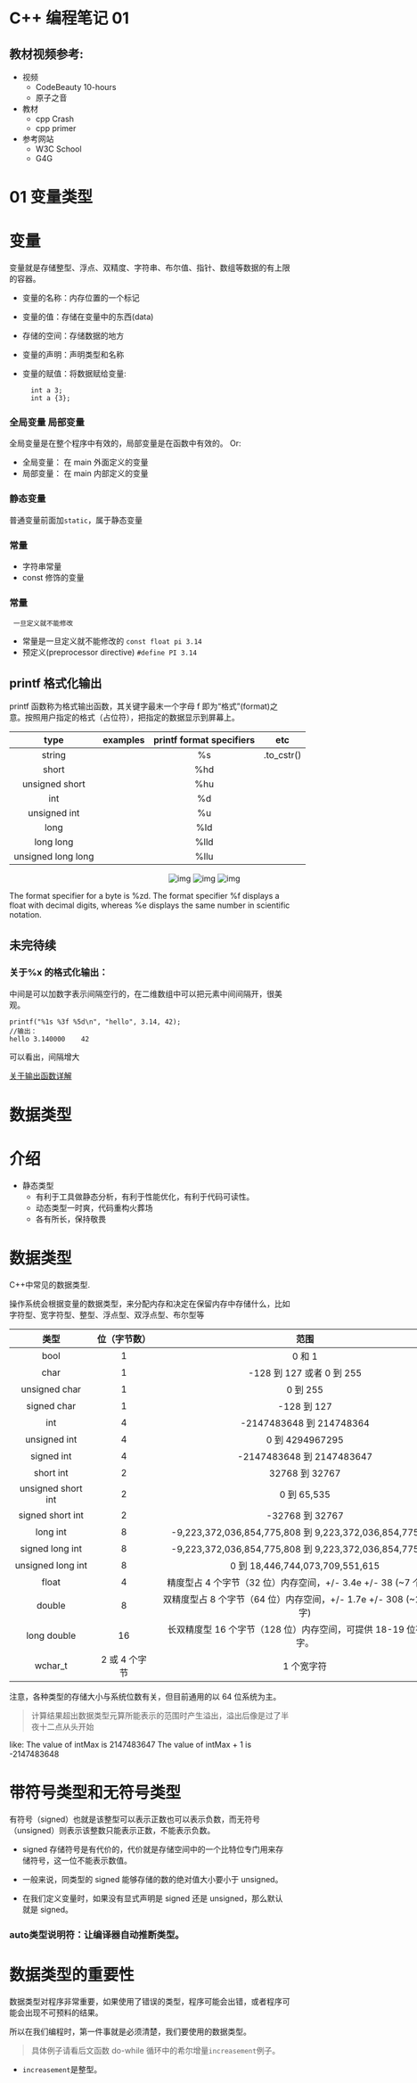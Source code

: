 # C++ 编程笔记 01

## 教材视频参考:

- 视频
  - CodeBeauty 10-hours
  - 原子之音
- 教材
  - cpp Crash
  - cpp primer
- 参考网站
  - W3C School
  - G4G

# 01 变量类型

# 变量

变量就是存储整型、浮点、双精度、字符串、布尔值、指针、数组等数据的有上限的容器。

- 变量的名称：内存位置的一个标记
- 变量的值：存储在变量中的东西(data)
- 存储的空间：存储数据的地方
- 变量的声明：声明类型和名称
- 变量的赋值：将数据赋给变量:

        int a 3;
        int a {3};

### 全局变量 局部变量

全局变量是在整个程序中有效的，局部变量是在函数中有效的。
Or:

- 全局变量： 在 main 外面定义的变量
- 局部变量： 在 main 内部定义的变量

### 静态变量

普通变量前面加`static`，属于静态变量

### 常量

- 字符串常量
- const 修饰的变量

### 常量

     一旦定义就不能修改

- 常量是一旦定义就不能修改的 `const float pi 3.14`
- 预定义(preprocessor directive) `#define PI 3.14`

## printf 格式化输出

printf 函数称为格式输出函数，其关键字最末一个字母 f 即为“格式”(format)之意。按照用户指定的格式（占位符），把指定的数据显示到屏幕上。

<div align = "center">
<div style="width:700px">

|        type        | examples | printf format specifiers |    etc     |
| :----------------: | :------: | :----------------------: | :--------: |
|       string       |          |            %s            | .to_cstr() |
|       short        |          |           %hd            |            |
|   unsigned short   |          |           %hu            |            |
|        int         |          |            %d            |            |
|    unsigned int    |          |            %u            |            |
|        long        |          |           %ld            |            |
|     long long      |          |           %lld           |            |
| unsigned long long |          |           %llu           |            |

![img](./img/formatSpecifiers.png)
![img](./img/formatSpecifiers2.png)
![img](./img/formatSpecifiers3.png)

</div>
</div>

The format specifier for a byte is %zd.
The format specifier %f displays a float with decimal digits, whereas %e displays the same number in scientific notation.

## 未完待续

### 关于%x 的格式化输出：

中间是可以加数字表示间隔空行的，在二维数组中可以把元素中间间隔开，很美观。

```
printf("%1s %3f %5d\n", "hello", 3.14, 42);
//输出：
hello 3.140000    42
```

可以看出，间隔增大

[关于输出函数详解](http://c.biancheng.net/cpp/html/33.html)

# 数据类型

# 介绍

- 静态类型
  - 有利于工具做静态分析，有利于性能优化，有利于代码可读性。
  - 动态类型一时爽，代码重构火葬场
  - 各有所长，保持敬畏

# 数据类型

C++中常见的数据类型.

操作系统会根据变量的数据类型，来分配内存和决定在保留内存中存储什么，比如字符型、宽字符型、整型、浮点型、双浮点型、布尔型等



<div align = "center">
<div style="width:800px">

|        类型        | 位（字节数）  |                                范围                                 |
| :----------------: | :-----------: | :-----------------------------------------------------------------: |
|        bool        |       1       |                               0 和 1                                |
|        char        |       1       |                      -128 到 127 或者 0 到 255                      |
|   unsigned char    |       1       |                              0 到 255                               |
|    signed char     |       1       |                             -128 到 127                             |
|        int         |       4       |                      -2147483648 到 214748364                       |
|    unsigned int    |       4       |                           0 到 4294967295                           |
|     signed int     |       4       |                      -2147483648 到 2147483647                      |
|     short int      |       2       |                           32768 到 32767                            |
| unsigned short int |       2       |                             0 到 65,535                             |
|  signed short int  |       2       |                           -32768 到 32767                           |
|      long int      |       8       |       -9,223,372,036,854,775,808 到 9,223,372,036,854,775,807       |
|  signed long int   |       8       |       -9,223,372,036,854,775,808 到 9,223,372,036,854,775,807       |
| unsigned long int  |       8       |                   0 到 18,446,744,073,709,551,615                   |
|       float        |       4       |   精度型占 4 个字节（32 位）内存空间，+/- 3.4e +/- 38 (~7 个数字)   |
|       double       |       8       | 双精度型占 8 个字节（64 位）内存空间，+/- 1.7e +/- 308 (~15 个数字) |
|    long double     |      16       |  长双精度型 16 个字节（128 位）内存空间，可提供 18-19 位有效数字。  |
|      wchar_t       | 2 或 4 个字节 |                             1 个宽字符                              |

</div>
</div>

注意，各种类型的存储大小与系统位数有关，但目前通用的以 64 位系统为主。

> 计算结果超出数据类型元算所能表示的范围时产生溢出，溢出后像是过了半夜十二点从头开始

like:
The value of intMax is 2147483647
The value of intMax + 1 is -2147483648

# 带符号类型和无符号类型

有符号（signed）也就是该整型可以表示正数也可以表示负数，而无符号（unsigned）则表示该整数只能表示正数，不能表示负数。

- signed 存储符号是有代价的，代价就是存储空间中的一个比特位专门用来存储符号，这一位不能表示数值。

- 一般来说，同类型的 signed 能够存储的数的绝对值大小要小于 unsigned。

- 在我们定义变量时，如果没有显式声明是 signed 还是 unsigned，那么默认就是 signed。

### **auto**类型说明符：让编译器**自动推断类型**。

# 数据类型的重要性

数据类型对程序非常重要，如果使用了错误的类型，程序可能会出错，或者程序可能会出现不可预料的结果。

所以在我们编程时，第一件事就是必须清楚，我们要使用的数据类型。

> 具体例子请看后文函数 do-while 循环中的希尔增量`increasement`例子。

- `increasement`是整型。
